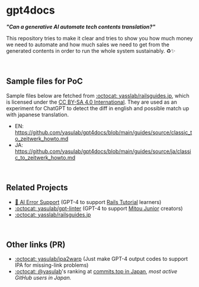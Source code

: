 # gpt4docs
_**"Can a generative AI automate tech contents translation?"**_

This repository tries to make it clear and tries to show you how much money we need to automate and how much sales we need to get from the generated contents in order to run the whole system sustainably. ♻️✨

<br>

## Sample files for PoC

Sample files below are fetched from [:octocat: yasslab/railsguides.jp](https://github.com/yasslab/railsguides.jp), which is licensed under the [CC BY-SA 4.0 International](https://github.com/yasslab/railsguides.jp#%E3%83%A9%E3%82%A4%E3%82%BB%E3%83%B3%E3%82%B9). They are used as an experiment for ChatGPT to detect the diff in english and possible match up with japanese translation.

- EN: https://github.com/yasulab/gpt4docs/blob/main/guides/source/classic_to_zeitwerk_howto.md
- JA: https://github.com/yasulab/gpt4docs/blob/main/guides/source/ja/classic_to_zeitwerk_howto.md

<br>

## Related Projects
- [:brain: AI Error Support](https://twitter.com/RailsTutorialJP/status/1638753466222010370) (GPT-4 to support [Rails Tutorial](https://railstutorial.jp/) learners)
- [:octocat: yasulab/gpt-linter](https://github.com/yasulab/gpt-linter) (GPT-4 to support [Mitou Junior](https://github.com/mitou/jr.mitou.org) creators)
- [:octocat: yasslab/railsguides.jp](https://github.com/yasslab/railsguides.jp)

<br>

## Other links (PR)
- [:octocat: yasulab/ipa2warp](https://github.com/yasulab/ipa2warp) (Just make GPT-4 output codes to support IPA for missing-link problems)
- [:octocat: @yasulab](https://github.com/yasulab)'s ranking at [commits.top in Japan](https://commits.top/japan.html), *most active GitHub users in Japan.*
